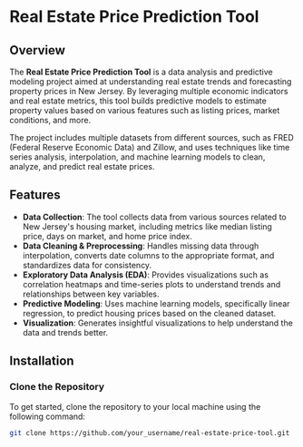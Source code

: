 # Real Estate Price Prediction Tool

## Overview

The **Real Estate Price Prediction Tool** is a data analysis and predictive modeling project aimed at understanding real estate trends and forecasting property prices in New Jersey. By leveraging multiple economic indicators and real estate metrics, this tool builds predictive models to estimate property values based on various features such as listing prices, market conditions, and more.

The project includes multiple datasets from different sources, such as FRED (Federal Reserve Economic Data) and Zillow, and uses techniques like time series analysis, interpolation, and machine learning models to clean, analyze, and predict real estate prices.

## Features

- **Data Collection**: The tool collects data from various sources related to New Jersey's housing market, including metrics like median listing price, days on market, and home price index.
- **Data Cleaning & Preprocessing**: Handles missing data through interpolation, converts date columns to the appropriate format, and standardizes data for consistency.
- **Exploratory Data Analysis (EDA)**: Provides visualizations such as correlation heatmaps and time-series plots to understand trends and relationships between key variables.
- **Predictive Modeling**: Uses machine learning models, specifically linear regression, to predict housing prices based on the cleaned dataset.
- **Visualization**: Generates insightful visualizations to help understand the data and trends better.

## Installation

### Clone the Repository

To get started, clone the repository to your local machine using the following command:

```bash
git clone https://github.com/your_username/real-estate-price-tool.git
